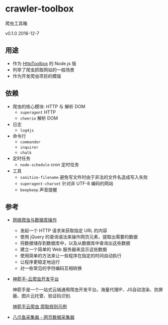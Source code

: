 # crawler-toolbox

爬虫工具箱

v0.1.0 2016-12-7

## 用途

* 作为 [HttpToolbox](https://github.com/ufologist/HttpToolbox) 的 Node.js 版
* 列举了爬虫抓取网站的一般场景
* 作为开发爬虫项目的模版

## 依赖

* 爬虫的核心模块: HTTP 与 解析 DOM
  * `superagent` HTTP
  * `cheerio` 解析 DOM
* 日志
  * `log4js`
* 命令行
  * `commander`
  * `inquirer`
  * `chalk`
* 定时任务
  * `node-schedule` cron 定时任务
* 工具
  * `sanitize-filename` 避免写文件时由于非法的文件名造成写入失败
  * `superagent-charset` 针对非 UTF-8 编码的网站
  * `beepbeep` 声音提醒

## 参考

* [网络爬虫与数据库操作](https://github.com/leizongmin/book-crawler-mysql-cron/blob/master/book.md)
  * 发起一个 HTTP 请求来获取指定 URL 的内容
  * 使用 jQuery 的查询语法来操作网页元素，提取出需要的数据
  * 将数据储存到数据库中，以及从数据库中查询出这些数据
  * 建立一个简单的 Web 服务器来显示这些数据
  * 使用简单的方法来让一些程序在指定的时间自动执行
  * 让程序更稳定地运行
  * 对一些常见的字符编码互相转换
* [神箭手-云爬虫开发平台](http://www.shenjianshou.cn)

  神箭手是一个一站式云端通用爬虫开发平台。海量代理IP、JS自动渲染、防屏蔽、图片云托管、验证码识别.

  [神箭手云爬虫 爬取规则示例](https://github.com/ShenJianShou/crawler_samples)
* [八爪鱼采集器 - 网页数据采集器](http://www.bazhuayu.com/)